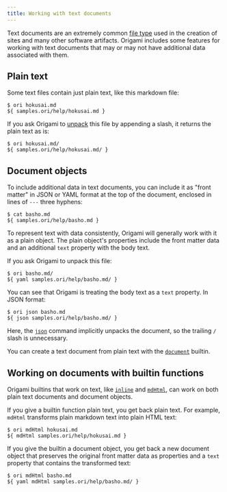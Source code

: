 ```yaml
---
title: Working with text documents
---
```


Text documents are an extremely common [file type](fileTypes.html) used in the creation of sites and many other software artifacts. Origami includes some features for working with text documents that may or may not have additional data associated with them.

## Plain text

Some text files contain just plain text, like this markdown file:

```console
$ ori hokusai.md
${ samples.ori/help/hokusai.md }
```

If you ask Origami to [unpack](fileTypes.html#unpacking-files) this file by appending a slash, it returns the plain text as is:

```console
$ ori hokusai.md/
${ samples.ori/help/hokusai.md/ }
```

## Document objects

To include additional data in text documents, you can include it as "front matter" in JSON or YAML format at the top of the document, enclosed in lines of `---` three hyphens:

```console
$ cat basho.md
${ samples.ori/help/basho.md }
```

To represent text with data consistently, Origami will generally work with it as a plain object. The plain object's properties include the front matter data and an additional `text` property with the body text.

If you ask Origami to unpack this file:

```console
$ ori basho.md/
${ yaml samples.ori/help/basho.md/ }
```

You can see that Origami is treating the body text as a `text` property. In JSON format:

```console
$ ori json basho.md
${ json samples.ori/help/basho.md/ }
```

Here, the [`json`](json.html) command implicitly unpacks the document, so the trailing `/` slash is unnecessary.

You can create a text document from plain text with the [`document`](/builtins/document.html) builtin.

## Working on documents with builtin functions

Origami builtins that work on text, like [`inline`](/builtins/inline.html) and [`mdHtml`](/builtins/mdHtml.html), can work on both plain text documents and document objects.

If you give a builtin function plain text, you get back plain text. For example, `mdHtml` transforms plain markdown text into plain HTML text:

```console
$ ori mdHtml hokusai.md
${ mdHtml samples.ori/help/hokusai.md }
```

If you give the builtin a document object, you get back a new document object that preserves the original front matter data as properties and a `text` property that contains the transformed text:

```console
$ ori mdHtml basho.md
${ yaml mdHtml samples.ori/help/basho.md/ }
```
